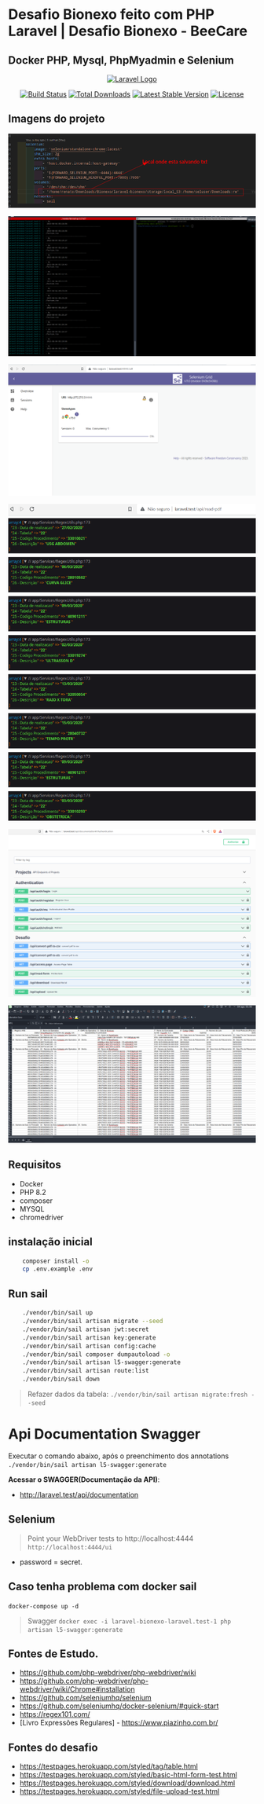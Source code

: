 # Desafio Bionexo feito com PHP Laravel | Desafio Bionexo - BeeCare

## Docker PHP, Mysql, PhpMyadmin e Selenium

<p align="center"><a href="https://laravel.com" target="_blank"><img src="https://raw.githubusercontent.com/laravel/art/master/logo-lockup/5%20SVG/2%20CMYK/1%20Full%20Color/laravel-logolockup-cmyk-red.svg" width="400" alt="Laravel Logo"></a></p>

<p align="center">
<a href="https://github.com/laravel/framework/actions"><img src="https://github.com/laravel/framework/workflows/tests/badge.svg" alt="Build Status"></a>
<a href="https://packagist.org/packages/laravel/framework"><img src="https://img.shields.io/packagist/dt/laravel/framework" alt="Total Downloads"></a>
<a href="https://packagist.org/packages/laravel/framework"><img src="https://img.shields.io/packagist/v/laravel/framework" alt="Latest Stable Version"></a>
<a href="https://packagist.org/packages/laravel/framework"><img src="https://img.shields.io/packagist/l/laravel/framework" alt="License"></a>
</p>

## Imagens do projeto

<p align="center">
  <img src="2023-08-04_01-48.png"/>
</p>
<p align="center">
  <img src="2023-08-04_02-29_1.png"/>
</p>
<p align="center">
  <img src="2023-08-04_01-47.png"/>
</p>
<p align="center">
  <img src="2023-08-04_01-46.png"/>
</p>
<p align="center">
  <img src="2023-08-04_02-29.png"/>
</p>
<p align="center">
  <img src="2023-08-04_01-50.png"/>
</p>

## Requisitos
- Docker
- PHP 8.2
- composer
- MYSQL
- chromedriver

## instalação inicial

```bash
    composer install -o
    cp .env.example .env
```

## Run sail
```sh
    ./vendor/bin/sail up  
    ./vendor/bin/sail artisan migrate --seed
    ./vendor/bin/sail artisan jwt:secret
    ./vendor/bin/sail artisan key:generate
    ./vendor/bin/sail artisan config:cache
    ./vendor/bin/sail composer dumpautoload -o
    ./vendor/bin/sail artisan l5-swagger:generate
    ./vendor/bin/sail artisan route:list
    ./vendor/bin/sail down
```
> Refazer dados da tabela:
`./vendor/bin/sail artisan migrate:fresh --seed`

# Api Documentation Swagger

Executar o comando abaixo, após o preenchimento dos annotations
`./vendor/bin/sail artisan l5-swagger:generate`

**Acessar o SWAGGER(Documentação da API)**:
- http://laravel.test/api/documentation

## Selenium
> Point your WebDriver tests to http://localhost:4444
`http://localhost:4444/ui`
- password = secret.

## Caso tenha problema com docker sail
`docker-compose up -d`
> Swagger
`docker exec -i laravel-bionexo-laravel.test-1 php artisan l5-swagger:generate`

## Fontes de Estudo.
- https://github.com/php-webdriver/php-webdriver/wiki
- https://github.com/php-webdriver/php-webdriver/wiki/Chrome#installation
- https://github.com/seleniumhq/selenium
- https://github.com/seleniumhq/docker-selenium/#quick-start
- https://regex101.com/
- [Livro Expressões Regulares] - https://www.piazinho.com.br/

## Fontes do desafio
- https://testpages.herokuapp.com/styled/tag/table.html
- https://testpages.herokuapp.com/styled/basic-html-form-test.html
- https://testpages.herokuapp.com/styled/download/download.html
- https://testpages.herokuapp.com/styled/file-upload-test.html
